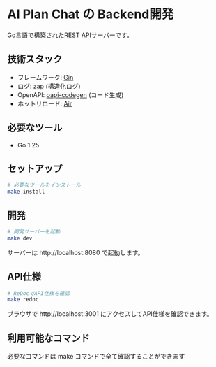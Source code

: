 # AI Plan Chat の Backend開発
Go言語で構築されたREST APIサーバーです。

## 技術スタック

- フレームワーク: [Gin](https://github.com/gin-gonic/gin)
- ログ: [zap](https://github.com/uber-go/zap) (構造化ログ)
- OpenAPI: [oapi-codegen](https://github.com/oapi-codegen/oapi-codegen) (コード生成)
- ホットリロード: [Air](https://github.com/air-verse/air)

## 必要なツール

- Go 1.25

## セットアップ

```bash
# 必要なツールをインストール
make install
```

## 開発

```bash
# 開発サーバーを起動
make dev
```

サーバーは http://localhost:8080 で起動します。

## API仕様

```bash
# ReDocでAPI仕様を確認
make redoc
```

ブラウザで http://localhost:3001 にアクセスしてAPI仕様を確認できます。

## 利用可能なコマンド

必要なコマンドは  make コマンドで全て確認することができます


